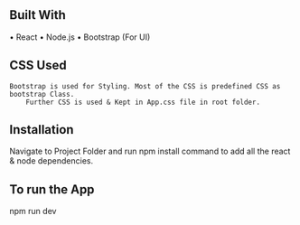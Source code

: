 
 
## Built With
•	React 
•	Node.js 
•	Bootstrap (For UI)

## CSS Used
	Bootstrap is used for Styling. Most of the CSS is predefined CSS as bootstrap Class. 
        Further CSS is used & Kept in App.css file in root folder.


## Installation 
   Navigate to Project Folder and run npm install command to add all the react & node dependencies.


## To run the App 
   npm run dev
